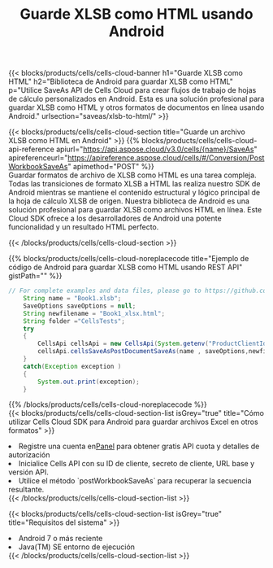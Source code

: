 ﻿---
title:  Guarde XLSB como HTML usando Android
description:  Utilizando Aspose.Cells Cloud SDK para Android para guardar el archivo en formato XLSB como archivo en formato HTML.
kwords: Excel, Save XLSB as HTML, REST, Android
howto: How to save XLSB as HTML using Aspose.Cells Cloud Android library.
---
{{< blocks/products/cells/cells-cloud-banner h1="Guarde XLSB como HTML" h2="Biblioteca de Android para guardar XLSB como HTML" p="Utilice SaveAs API de Cells Cloud para crear flujos de trabajo de hojas de cálculo personalizados en Android. Esta es una solución profesional para guardar XLSB como HTML y otros formatos de documentos en línea usando Android." urlsection="saveas/xlsb-to-html/" >}}

{{< blocks/products/cells/cells-cloud-section title="Guarde un archivo XLSB como HTML en Android" >}}
{{% blocks/products/cells/cells-cloud-api-reference apiurl="https://api.aspose.cloud/v3.0/cells/{name}/SaveAs" apireferenceurl="https://apireference.aspose.cloud/cells/#/Conversion/PostWorkbookSaveAs" apimethod="POST" %}}
<br/>
Guardar formatos de archivo de XLSB como HTML es una tarea compleja. Todas las transiciones de formato XLSB a HTML las realiza nuestro SDK de Android mientras se mantiene el contenido estructural y lógico principal de la hoja de cálculo XLSB de origen. Nuestra biblioteca de Android es una solución profesional para guardar XLSB como archivos HTML en línea. Este Cloud SDK ofrece a los desarrolladores de Android una potente funcionalidad y un resultado HTML perfecto.

{{< /blocks/products/cells/cells-cloud-section >}}

{{% blocks/products/cells/cells-cloud-noreplacecode title="Ejemplo de código de Android para guardar XLSB como HTML usando REST API" gistPath="" %}}
  
```java
// For complete examples and data files, please go to https://github.com/aspose-cells-cloud/aspose-cells-cloud-android/
    String name = "Book1.xlsb";
    SaveOptions saveOptions = null;
    String newfilename = "Book1_xlsx.html";
    String folder ="CellsTests";
    try
    {
        CellsApi cellsApi = new CellsApi(System.getenv("ProductClientId"), System.getenv("ProductClientSecret"));
        cellsApi.cellsSaveAsPostDocumentSaveAs(name , saveOptions,newfilename,false,false,folder,null,null,null,true);                       
    }
    catch(Exception exception )
    {
        System.out.print(exception);
    }
```
  
{{% /blocks/products/cells/cells-cloud-noreplacecode %}}
<br/>
{{< blocks/products/cells/cells-cloud-section-list isGrey="true" title="Cómo utilizar Cells Cloud SDK para Android para guardar archivos Excel en otros formatos" >}}
<li> Registre una cuenta en<a href="https://dashboard.aspose.cloud/">Panel</a> para obtener gratis API cuota y detalles de autorización</li>
<li>Inicialice Cells API con su ID de cliente, secreto de cliente, URL base y versión API.</li>
<li>Utilice el método `postWorkbookSaveAs` para recuperar la secuencia resultante.</li>
{{< /blocks/products/cells/cells-cloud-section-list >}}

{{< blocks/products/cells/cells-cloud-section-list isGrey="true" title="Requisitos del sistema" >}}
<li>Android 7 o más reciente</li>
<li>Java(TM) SE entorno de ejecución</li>
{{< /blocks/products/cells/cells-cloud-section-list >}}
